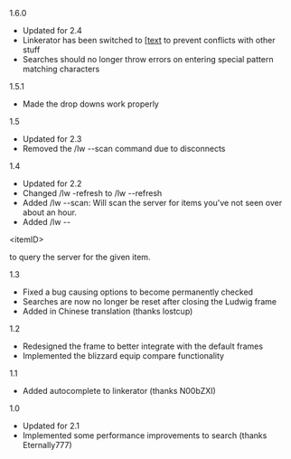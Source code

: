 1.6.0
  * Updated for 2.4
  * Linkerator has been switched to [[text](text.md) to prevent conflicts with other stuff
  * Searches should no longer throw errors on entering special pattern matching characters

1.5.1
  * Made the drop downs work properly

1.5
  * Updated for 2.3
  * Removed the /lw --scan command due to disconnects

1.4
  * Updated for 2.2
  * Changed /lw -refresh to /lw --refresh
  * Added /lw --scan: Will scan the server for items you've not seen over about an hour.
  * Added /lw --

&lt;itemID&gt;

 to query the server for the given item.

1.3
  * Fixed a bug causing options to become permanently checked
  * Searches are now no longer be reset after closing the Ludwig frame
  * Added in Chinese translation (thanks lostcup)

1.2
  * Redesigned the frame to better integrate with the default frames
  * Implemented the blizzard equip compare functionality

1.1
  * Added autocomplete to linkerator (thanks N00bZXI)

1.0
  * Updated for 2.1
  * Implemented some performance improvements to search (thanks Eternally777)